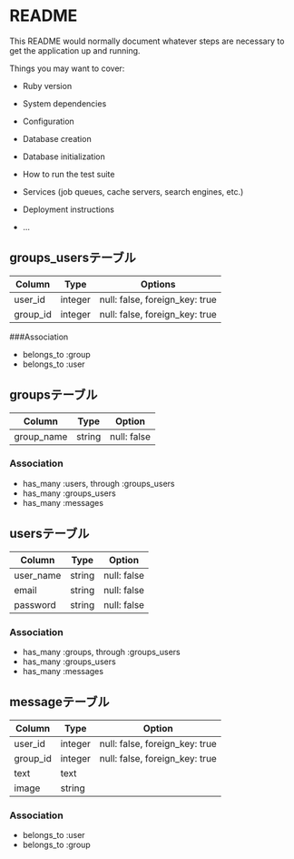 # README

This README would normally document whatever steps are necessary to get the
application up and running.

Things you may want to cover:

* Ruby version

* System dependencies

* Configuration

* Database creation

* Database initialization

* How to run the test suite

* Services (job queues, cache servers, search engines, etc.)

* Deployment instructions

* ...

## groups_usersテーブル

|Column|Type|Options|
|------|----|-------|
|user_id|integer|null: false, foreign_key: true|
|group_id|integer|null: false, foreign_key: true|

###Association
- belongs_to :group
- belongs_to :user

## groupsテーブル

|Column|Type|Option|
|------|----|------|
|group_name|string|null: false|

### Association
- has_many :users, through :groups_users
- has_many :groups_users
- has_many :messages

## usersテーブル

|Column|Type|Option|
|------|----|------|
|user_name|string|null: false|
|email|string|null: false|
|password|string|null: false|


### Association
- has_many :groups, through :groups_users
- has_many :groups_users
- has_many :messages

## messageテーブル

|Column|Type|Option|
|------|----|------|
|user_id|integer|null: false, foreign_key: true|
|group_id|integer|null: false, foreign_key: true|
|text|text||
|image|string||

### Association
- belongs_to :user
- belongs_to :group
